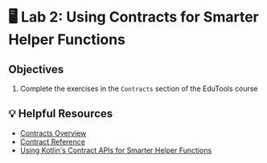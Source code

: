 # 🖥 Lab 2: Using Contracts for Smarter Helper Functions

## Objectives
1. Complete the exercises in the `Contracts` section of the EduTools course

## 💡 Helpful Resources
- [Contracts Overview](https://kotlinlang.org/docs/whatsnew13.html#contracts)
- [Contract Reference](https://kotlinlang.org/api/latest/jvm/stdlib/kotlin.contracts/)
- [Using Kotlin's Contract APIs for Smarter Helper Functions](https://engineering.premise.com/using-kotlins-contract-apis-for-smarter-helper-functions-6b5b482e23b4)